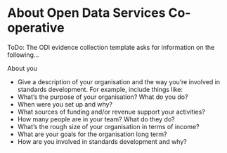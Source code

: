 # About Open Data Services Co-operative


ToDo: The ODI evidence collection template asks for information on the following...

About you

* Give a description of your organisation and the way you’re involved in standards development. For example, include things like:
* What’s the purpose of your organisation? What do you do?
* When were you set up and why?
* What sources of funding and/or revenue support your activities? 
* How many people are in your team? What do they do?
* What’s the rough size of your organisation in terms of income?
* What are your goals for the organisation long term?
* How are you involved in standards development and why?
